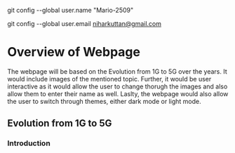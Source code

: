 git config --global user.name "Mario-2509"

git config --global user.email niharkuttan@gmail.com
# Overview of Webpage 
The webpage will be based on the Evolution from 1G to 5G over the years. It would include images of the mentioned topic. Further, it would be user interactive as it would allow the user to change thorugh the images and also allow them to enter their name as well. Laslty, the webpage would also allow the user to switch through themes, either dark mode or light mode. 
## Evolution from 1G to 5G 
### Introduction 
